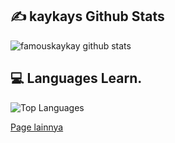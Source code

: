 

## ✍️ **kaykays Github Stats**
![famouskaykay github stats](https://github-readme-stats.vercel.app/api?username=Xlaaf&show_icons=true&theme=tokyonight)

## 💻 **Languages Learn.**

![Top Languages](https://github-readme-stats.vercel.app/api/top-langs/?username=Xlaaf&custom_title=Languages%20I%20learning%20:3&theme=tokyonight&hide_border=true)

[Page lainnya](https://famouskaykay.github.io/time)


